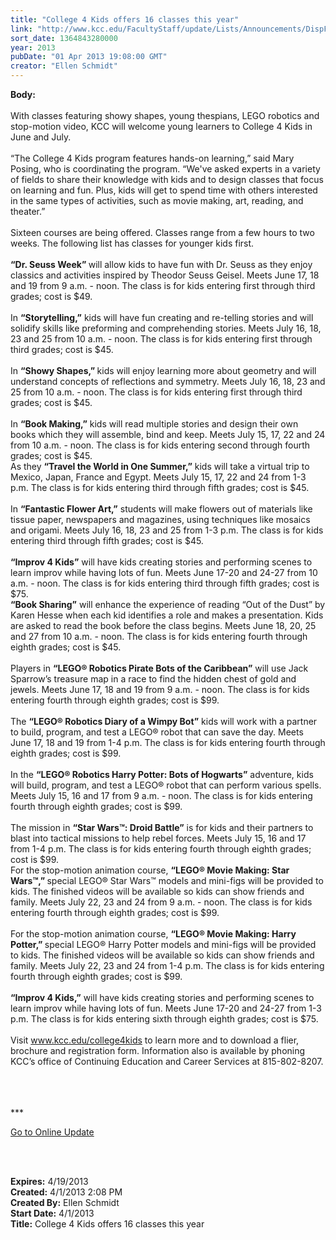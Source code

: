 ```yaml
---
title: "College 4 Kids offers 16 classes this year"
link: "http://www.kcc.edu/FacultyStaff/update/Lists/Announcements/DispForm.aspx?ID=1048"
sort_date: 1364843280000
year: 2013
pubDate: "01 Apr 2013 19:08:00 GMT"
creator: "Ellen Schmidt"
---
```


<div><b>Body:</b> <div class="ExternalClassADC83F2BEFEA4333B9F90CE6823FBFFE"><div> </div>
<div>With classes featuring showy shapes, young thespians, LEGO robotics and stop-motion video, KCC will welcome young learners to College 4 Kids in June and July.</div>
<div><br />“The College 4 Kids program features hands-on learning,” said Mary Posing, who is coordinating the program. “We've asked experts in a variety of fields to share their knowledge with kids and to design classes that focus on learning and fun. Plus, kids will get to spend time with others interested in the same types of activities, such as movie making, art, reading, and theater.”   </div>
<div><br />Sixteen courses are being offered. Classes range from a few hours to two weeks. The following list has classes for younger kids first.</div>
<div><br /><strong>“Dr. Seuss Week” </strong>will allow kids to have fun with Dr. Seuss as they enjoy classics and activities inspired by Theodor Seuss Geisel. Meets June 17, 18 and 19 from 9 a.m. - noon. The class is for kids entering first through third grades; cost is $49. </div>
<div><br />In <strong>“Storytelling,”</strong> kids will have fun creating and re-telling stories and will solidify skills like preforming and comprehending stories. Meets July 16, 18, 23 and 25 from 10 a.m. - noon. The class is for kids entering first through third grades; cost is $45. </div>
<div><br />In <strong>“Showy Shapes,” </strong>kids will enjoy learning more about geometry and will understand concepts of reflections and symmetry. Meets July 16, 18, 23 and 25 from 10 a.m. - noon. The class is for kids entering first through third grades; cost is $45. </div>
<div><br />In <strong>“Book Making,”</strong> kids will read multiple stories and design their own books which they will assemble, bind and keep. Meets July 15, 17, 22 and 24 from 10 a.m. - noon. The class is for kids entering second through fourth grades; cost is $45. <br />As they <strong>“Travel the World in One Summer,”</strong> kids will take a virtual trip to Mexico, Japan, France and Egypt. Meets July 15, 17, 22 and 24 from 1-3 p.m. The class is for kids entering third through fifth grades; cost is $45. </div>
<div><br />In <strong>“Fantastic Flower Art,”</strong> students will make flowers out of materials like tissue paper, newspapers and magazines, using techniques like mosaics and origami. Meets July 16, 18, 23 and 25 from 1-3 p.m. The class is for kids entering third through fifth grades; cost is $45. </div>
<div><br /><strong>“Improv 4 Kids”</strong> will have kids creating stories and performing scenes to learn improv while having lots of fun. Meets June 17-20 and 24-27 from 10 a.m. - noon. The class is for kids entering third through fifth grades; cost is $75. <br /></div>
<div><strong>“Book Sharing”</strong> will enhance the experience of reading “Out of the Dust” by Karen Hesse when each kid identifies a role and makes a presentation. Kids are asked to read the book before the class begins. Meets June 18, 20, 25 and 27 from 10 a.m. - noon. The class is for kids entering fourth through eighth grades; cost is $45. </div>
<div><br />Players in <strong>“LEGO® Robotics Pirate Bots of the Caribbean”</strong> will use Jack Sparrow’s treasure map in a race to find the hidden chest of gold and jewels. Meets June 17, 18 and 19 from 9 a.m. - noon. The class is for kids entering fourth through eighth grades; cost is $99.</div>
<div><br />The <strong>“LEGO® Robotics Diary of a Wimpy Bot”</strong> kids will work with a partner to build, program, and test a LEGO® robot that can save the day. Meets June 17, 18 and 19 from 1-4 p.m. The class is for kids entering fourth through eighth grades; cost is $99.</div>
<div><br />In the <strong>“LEGO® Robotics Harry Potter: Bots of Hogwarts”</strong> adventure, kids will build, program, and test a LEGO® robot that can perform various spells. Meets July 15, 16 and 17 from 9 a.m. - noon. The class is for kids entering fourth through eighth grades; cost is $99.</div>
<div><br />The mission in <strong>“Star Wars™: Droid Battle”</strong> is for kids and their partners to blast into tactical missions to help rebel forces. Meets July 15, 16 and 17 from 1-4 p.m. The class is for kids entering fourth through eighth grades; cost is $99. <br /></div>
<div>For the stop-motion animation course, <strong>“LEGO® Movie Making: Star Wars™,” </strong>special LEGO® Star Wars™ models and mini-figs will be provided to kids. The finished videos will be available so kids can show friends and family. Meets July 22, 23 and 24 from 9 a.m. - noon. The class is for kids entering fourth through eighth grades; cost is $99. </div>
<div><br />For the stop-motion animation course, <strong>“LEGO® Movie Making: Harry Potter,” </strong>special LEGO® Harry Potter models and mini-figs will be provided to kids. The finished videos will be available so kids can show friends and family. Meets July 22, 23 and 24 from 1-4 p.m. The class is for kids entering fourth through eighth grades; cost is $99. </div>
<div><br /><strong>“Improv 4 Kids,”</strong> will have kids creating stories and performing scenes to learn improv while having lots of fun. Meets June 17-20 and 24-27 from 1-3 p.m. The class is for kids entering sixth through eighth grades; cost is $75. </div>
<div><br />Visit <a href="/college4kids">www.kcc.edu/college4kids</a> to learn more and to download a flier, brochure and registration form. Information also is available by phoning KCC’s office of Continuing Education and Career Services at 815-802-8207.</div>
<div> </div>
<div> </div>
<div>
<div>
<div>
<div>
<div> </div>
<div>
<p>***</p>
<p><a href="/FacultyStaff/update/Pages/dailyupdate.aspx">Go to Online Update</a></p>
<p><br /></p></div></div></div></div><br /></div></div></div>
<div><b>Expires:</b> 4/19/2013</div>
<div><b>Created:</b> 4/1/2013 2:08 PM</div>
<div><b>Created By:</b> Ellen Schmidt</div>
<div><b>Start Date:</b> 4/1/2013</div>
<div><b>Title:</b> College 4 Kids offers 16 classes this year</div>
